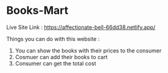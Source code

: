 # Books-Mart

Live Site Link : https://affectionate-bell-66dd38.netlify.app/

Things you can do with this website :

1. You can show the books with their prices to the consumer
2. Cosmuer can add their books to cart
3. Consumer can get the total cost
